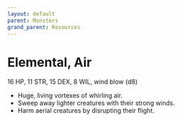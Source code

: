 ```yaml
---
layout: default
parent: Monsters
grand_parent: Resources
---
```


# Elemental, Air

16 HP, 11 STR, 15 DEX, 8 WIL, wind blow (d8)  

- Huge, living vortexes of whirling air.  
- Sweep away lighter creatures with their strong winds.  
- Harm aerial creatures by disrupting their flight.  


